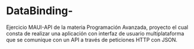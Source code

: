 # DataBinding-
Ejercicio MAUI-API de la materia Programación Avanzada, proyecto el cual consta de realizar una aplicación con interfaz de usuario multiplataforma que se comunique con un API a través de peticiones HTTP con JSON.
